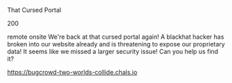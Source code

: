 That Cursed Portal

200

remote onsite
We're back at that cursed portal again! A blackhat hacker has broken into our website already and is threatening to expose our proprietary data! It seems like we missed a larger security issue! Can you help us find it?

https://bugcrowd-two-worlds-collide.chals.io
